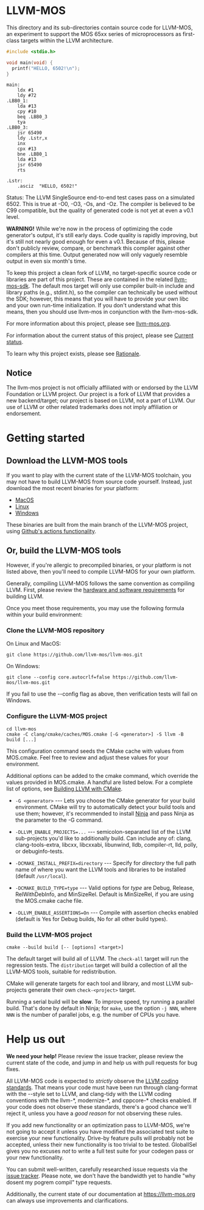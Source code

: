 # LLVM-MOS

This directory and its sub-directories contain source code for LLVM-MOS,
an experiment to support the MOS 65xx series of microprocessors as first-class
targets within the LLVM architecture.

```C
#include <stdio.h>

void main(void) {
  printf("HELLO, 6502!\n");
}
```

```
main:
	ldx	#1
	ldy	#72
.LBB0_1:
	lda	#13
	cpy	#10
	beq	.LBB0_3
	tya
.LBB0_3:
	jsr	65490
	ldy	.Lstr,x
	inx
	cpx	#13
	bne	.LBB0_1
	lda	#13
	jsr	65490
	rts

.Lstr:
	.asciz	"HELLO, 6502!"
```

Status:
The LLVM SingleSource end-to-end test cases pass on a simulated 6502. This is true at
-O0, -O3, -Os, and -Oz. The compiler is believed to be C99 compatible, but the quality
of generated code is not yet at even a v0.1 level.

**WARNING!** While we're now in the process of optimizing the code generator's output,
it's still early days. Code quality is rapidly improving, but it's still not nearly
good enough for even a v0.1. Because of this, please don't publicly review, compare,
or benchmark this compiler against other compilers at this time. Output generated
now will only vaguely resemble output in even six month's time.

To keep this project a clean fork of LLVM, no target-specific source code or
libraries are part of this project. These are contained in the related
[llvm-mos-sdk](http://github.com/llvm-mos/llvm-mos-sdk). The default mos
target will only use compiler built-in include and library paths (e.g.,
stdint.h), so the compiler can technically be used without the SDK; however, 
this means that you will have to provide your own libc and your own
run-time initialization.  If you don't understand what this means, then you
should use llvm-mos in conjunction with the llvm-mos-sdk.

For more information about this project, please see
[llvm-mos.org](https://www.llvm-mos.org). 

For information about the current status of this project, please see 
[Current status](https://llvm-mos.org/wiki/Current_status).

To learn why this project exists, please see
[Rationale](https://llvm-mos.org/wiki/Rationale).

## Notice
The llvm-mos project is not officially affiliated with or endorsed by the LLVM Foundation or LLVM project. Our project is a fork of LLVM that provides a new backend/target; our project is based on LLVM, not a part of LLVM. Our use of LLVM or other related trademarks does not imply affiliation or endorsement.

# Getting started

## Download the LLVM-MOS tools

If you want to play with the current state of the LLVM-MOS toolchain, you
may not have to build LLVM-MOS from source code yourself.  Instead, just download
the most recent binaries for your platform:

- [MacOS](https://github.com/llvm-mos/llvm-mos/releases/tag/llvm-mos-darwin-main)
- [Linux](https://github.com/llvm-mos/llvm-mos/releases/tag/llvm-mos-linux-main)
- [Windows](https://github.com/llvm-mos/llvm-mos/releases/tag/llvm-mos-windows-main)

These binaries are built from the main branch of the LLVM-MOS project,
using [Github's actions functionality](https://github.com/features/actions).

## Or, build the LLVM-MOS tools 

However, if you're allergic to precompiled binaries, or your platform is not
listed above, then you'll need to compile LLVM-MOS for your own platform.

Generally, compiling LLVM-MOS follows the same convention as compiling LLVM.
First, please review the [hardware and software requirements](https://llvm.org/docs/GettingStarted.html#requirements)
for building LLVM.

Once you meet those requirements, you may use the following formula within your 
build environment:

### Clone the LLVM-MOS repository

On Linux and MacOS:

```
git clone https://github.com/llvm-mos/llvm-mos.git
```

On Windows:

```
git clone --config core.autocrlf=false https://github.com/llvm-mos/llvm-mos.git
```

If you fail to use the --config flag as above, then verification tests will fail
on Windows.

### Configure the LLVM-MOS project

```
cd llvm-mos
cmake -C clang/cmake/caches/MOS.cmake [-G <generator>] -S llvm -B build [...]
```

This configuration command seeds the CMake cache with values from MOS.cmake.
Feel free to review and adjust these values for your environment.

Additional options can be added to the cmake command, which override the
values provided in MOS.cmake.  A handful are listed below.  For a complete list
of options, see [Building LLVM with CMake](https://llvm.org/docs/CMake.html).

- `-G <generator>` --- Lets you choose the CMake generator for your build 
environment.  CMake will try to automatically detect your build tools and
use them; however, it's recommended to install [Ninja](https://ninja-build.org/) 
and pass Ninja as the parameter to the -G command.

- ``-DLLVM_ENABLE_PROJECTS=...`` --- semicolon-separated list of the LLVM
sub-projects you'd like to additionally build. Can include any of: clang,
clang-tools-extra, libcxx, libcxxabi, libunwind, lldb, compiler-rt, lld,
polly, or debuginfo-tests.

- ``-DCMAKE_INSTALL_PREFIX=directory`` --- Specify for *directory* the full
path name of where you want the LLVM tools and libraries to be installed
(default ``/usr/local``).

- ``-DCMAKE_BUILD_TYPE=type`` --- Valid options for *type* are Debug,
Release, RelWithDebInfo, and MinSizeRel. Default is MinSizeRel, if you
are using the MOS.cmake cache file.

- ``-DLLVM_ENABLE_ASSERTIONS=On`` --- Compile with assertion checks enabled
(default is Yes for Debug builds, No for all other build types).

### Build the LLVM-MOS project

```
cmake --build build [-- [options] <target>]
```

The default target will build all of LLVM.  The `check-all` target will run the
regression tests.  The `distribution` target will build a collection of 
all the LLVM-MOS tools, suitable for redistribution.

CMake will generate targets for each tool and library, and most
LLVM sub-projects generate their own ``check-<project>`` target.

Running a serial build will be **slow**.  To improve speed, try running a
parallel build.  That's done by default in Ninja; for ``make``, use the option
``-j NNN``, where ``NNN`` is the number of parallel jobs, e.g. the number of
CPUs you have.

# Help us out

**We need your help!**  Please review the issue tracker, please review the 
current state of the code, and jump in and help us with pull requests for
bug fixes.

All LLVM-MOS code is expected to *strictly* observe the
[LLVM coding standards](https://llvm.org/docs/CodingStandards.html).  That means
your code must have been run through clang-format with the --style set to LLVM,
and clang-tidy with the LLVM coding conventions with the llvm-\*, modernize-\*,
and cppcore-\* checks enabled.  If your code does not observe these standards,
there's a good chance we'll reject it, unless you have a *good reason* for not
observing these rules.

If you add new functionality or an optimization pass to LLVM-MOS, we're 
not going to accept it unless you have modified the associated test suite to
exercise your new functionality.  Drive-by feature pulls will probably not be
accepted, unless their new functionality is too trivial to be tested.
GlobalISel gives you no excuses *not* to write a full test suite for your 
codegen pass or your new functionality.

You can submit well-written, carefully researched issue requests via the
[issue tracker](https://github.com/llvm-mos/llvm-mos/issues).  Please note, we
don't have the bandwidth yet to handle "why dosent my pogrem compil" type
requests.

Additionally, the current state of our documentation at
https://llvm-mos.org can always use improvements and clarifications.

